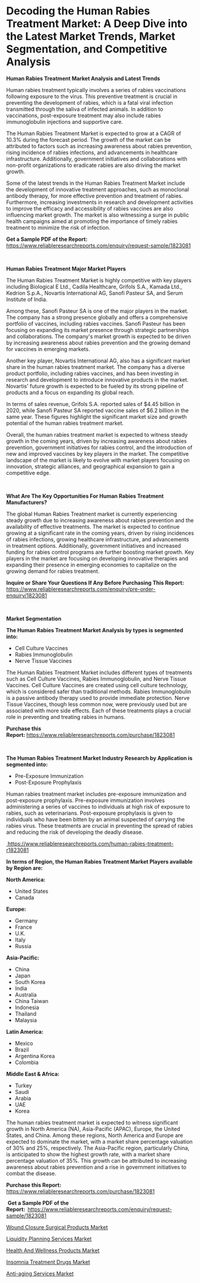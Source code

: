 <p><h1>Decoding the Human Rabies Treatment Market: A Deep Dive into the Latest Market Trends, Market Segmentation, and Competitive Analysis</h1></p><p><strong>Human Rabies Treatment Market Analysis and Latest Trends</strong></p>
<p><p>Human rabies treatment typically involves a series of rabies vaccinations following exposure to the virus. This preventive treatment is crucial in preventing the development of rabies, which is a fatal viral infection transmitted through the saliva of infected animals. In addition to vaccinations, post-exposure treatment may also include rabies immunoglobulin injections and supportive care.</p><p>The Human Rabies Treatment Market is expected to grow at a CAGR of 10.3% during the forecast period. The growth of the market can be attributed to factors such as increasing awareness about rabies prevention, rising incidence of rabies infections, and advancements in healthcare infrastructure. Additionally, government initiatives and collaborations with non-profit organizations to eradicate rabies are also driving the market growth.</p><p>Some of the latest trends in the Human Rabies Treatment Market include the development of innovative treatment approaches, such as monoclonal antibody therapy, for more effective prevention and treatment of rabies. Furthermore, increasing investments in research and development activities to improve the efficacy and accessibility of rabies vaccines are also influencing market growth. The market is also witnessing a surge in public health campaigns aimed at promoting the importance of timely rabies treatment to minimize the risk of infection.</p></p>
<p><strong>Get a Sample PDF of the Report:&nbsp;</strong> <a href="https://www.reliableresearchreports.com/enquiry/request-sample/1823081">https://www.reliableresearchreports.com/enquiry/request-sample/1823081</a></p>
<p>&nbsp;</p>
<p><strong>Human Rabies Treatment Major Market Players</strong></p>
<p><p>The Human Rabies Treatment Market is highly competitive with key players including Biological E Ltd., Cadila Healthcare, Grifols S.A., Kamada Ltd., Kedrion S.p.A., Novartis International AG, Sanofi Pasteur SA, and Serum Institute of India. </p><p>Among these, Sanofi Pasteur SA is one of the major players in the market. The company has a strong presence globally and offers a comprehensive portfolio of vaccines, including rabies vaccines. Sanofi Pasteur has been focusing on expanding its market presence through strategic partnerships and collaborations. The company's market growth is expected to be driven by increasing awareness about rabies prevention and the growing demand for vaccines in emerging markets. </p><p>Another key player, Novartis International AG, also has a significant market share in the human rabies treatment market. The company has a diverse product portfolio, including rabies vaccines, and has been investing in research and development to introduce innovative products in the market. Novartis' future growth is expected to be fueled by its strong pipeline of products and a focus on expanding its global reach.</p><p>In terms of sales revenue, Grifols S.A. reported sales of $4.45 billion in 2020, while Sanofi Pasteur SA reported vaccine sales of $6.2 billion in the same year. These figures highlight the significant market size and growth potential of the human rabies treatment market.</p><p>Overall, the human rabies treatment market is expected to witness steady growth in the coming years, driven by increasing awareness about rabies prevention, government initiatives for rabies control, and the introduction of new and improved vaccines by key players in the market. The competitive landscape of the market is likely to evolve with market players focusing on innovation, strategic alliances, and geographical expansion to gain a competitive edge.</p></p>
<p>&nbsp;</p>
<p><strong>What Are The Key Opportunities For Human Rabies Treatment Manufacturers?</strong></p>
<p><p>The global Human Rabies Treatment market is currently experiencing steady growth due to increasing awareness about rabies prevention and the availability of effective treatments. The market is expected to continue growing at a significant rate in the coming years, driven by rising incidences of rabies infections, growing healthcare infrastructure, and advancements in treatment options. Additionally, government initiatives and increased funding for rabies control programs are further boosting market growth. Key players in the market are focusing on developing innovative therapies and expanding their presence in emerging economies to capitalize on the growing demand for rabies treatment.</p></p>
<p><strong>Inquire or Share Your Questions If Any Before Purchasing This Report:</strong> <a href="https://www.reliableresearchreports.com/enquiry/pre-order-enquiry/1823081">https://www.reliableresearchreports.com/enquiry/pre-order-enquiry/1823081</a></p>
<p>&nbsp;</p>
<p><strong>Market Segmentation</strong></p>
<p><strong>The Human Rabies Treatment Market Analysis by types is segmented into:</strong></p>
<p><ul><li>Cell Culture Vaccines</li><li>Rabies Immunoglobulin</li><li>Nerve Tissue Vaccines</li></ul></p>
<p><p>The Human Rabies Treatment Market includes different types of treatments such as Cell Culture Vaccines, Rabies Immunoglobulin, and Nerve Tissue Vaccines. Cell Culture Vaccines are created using cell culture technology, which is considered safer than traditional methods. Rabies Immunoglobulin is a passive antibody therapy used to provide immediate protection. Nerve Tissue Vaccines, though less common now, were previously used but are associated with more side effects. Each of these treatments plays a crucial role in preventing and treating rabies in humans.</p></p>
<p><strong>Purchase this Report:&nbsp;</strong><a href="https://www.reliableresearchreports.com/purchase/1823081">https://www.reliableresearchreports.com/purchase/1823081</a></p>
<p>&nbsp;</p>
<p><strong>The Human Rabies Treatment Market Industry Research by Application is segmented into:</strong></p>
<p><ul><li>Pre-Exposure Immunization</li><li>Post-Exposure Prophylaxis</li></ul></p>
<p><p>Human rabies treatment market includes pre-exposure immunization and post-exposure prophylaxis. Pre-exposure immunization involves administering a series of vaccines to individuals at high risk of exposure to rabies, such as veterinarians. Post-exposure prophylaxis is given to individuals who have been bitten by an animal suspected of carrying the rabies virus. These treatments are crucial in preventing the spread of rabies and reducing the risk of developing the deadly disease.</p></p>
<p><a href="https://www.reliableresearchreports.com/human-rabies-treatment-r1823081">&nbsp;https://www.reliableresearchreports.com/human-rabies-treatment-r1823081</a></p>
<p><strong>In terms of Region, the Human Rabies Treatment Market Players available by Region are:</strong></p>
<p>
    <p> <strong> North America: </strong>
        <ul>
            <li>United States</li>
            <li>Canada</li>
        </ul>
        </p> 
    <p> <strong> Europe: </strong>
        <ul>
            <li>Germany</li>
            <li>France</li>
            <li>U.K.</li>
            <li>Italy</li>
            <li>Russia</li>
        </ul>
        </p> 
    <p> <strong> Asia-Pacific: </strong>
        <ul>
            <li>China</li>
            <li>Japan</li>
            <li>South Korea</li>
            <li>India</li>
            <li>Australia</li>
            <li>China Taiwan</li>
            <li>Indonesia</li>
            <li>Thailand</li>
            <li>Malaysia</li>
        </ul>
        </p> 
    <p> <strong> Latin America: </strong>
        <ul>
            <li>Mexico</li>
            <li>Brazil</li>
            <li>Argentina Korea</li>
            <li>Colombia</li>
        </ul>
        </p> 
    <p> <strong> Middle East & Africa: </strong>
        <ul>
            <li>Turkey</li>
            <li>Saudi</li>
            <li>Arabia</li>
            <li>UAE</li>
            <li>Korea</li>
        </ul>
    </p>
    </p>
<p><p>The human rabies treatment market is expected to witness significant growth in North America (NA), Asia-Pacific (APAC), Europe, the United States, and China. Among these regions, North America and Europe are expected to dominate the market, with a market share percentage valuation of 30% and 25%, respectively. The Asia-Pacific region, particularly China, is anticipated to show the highest growth rate, with a market share percentage valuation of 35%. This growth can be attributed to increasing awareness about rabies prevention and a rise in government initiatives to combat the disease.</p></p>
<p><strong>Purchase this Report: </strong><a href="https://www.reliableresearchreports.com/purchase/1823081">https://www.reliableresearchreports.com/purchase/1823081</a></p>
<p>&nbsp;<strong>Get a Sample PDF of the Report:&nbsp;&nbsp;</strong><a href="https://www.reliableresearchreports.com/enquiry/request-sample/1823081">https://www.reliableresearchreports.com/enquiry/request-sample/1823081</a></p>
<p><strong></strong></p>
<p><p><a href="https://www.linkedin.com/pulse/wound-closure-surgical-products-market-insights-players-etcwc">Wound Closure Surgical Products Market</a></p><p><a href="https://medium.com/@samirmayert1989/liquidity-planning-services-market-size-and-market-trends-complete-industry-overview-2024-to-2031-9cbe2c756085">Liquidity Planning Services Market</a></p><p><a href="https://github.com/brenzgnarento/Market-Research-Report-List-2/blob/main/health-and-wellness-products-market.md">Health And Wellness Products Market</a></p><p><a href="https://github.com/MyrtisWest1/Market-Research-Report-List-1/blob/main/insomnia-treatment-drugs-market.md">Insomnia Treatment Drugs Market</a></p><p><a href="https://www.linkedin.com/pulse/anti-aging-services-market-size-evaluating-its-trends-growth-j74le">Anti-aging Services Market</a></p></p>